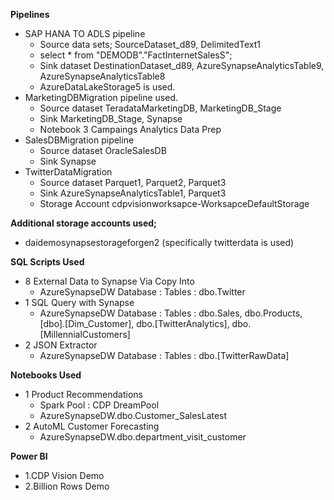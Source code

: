 **Pipelines**

* SAP HANA TO ADLS pipeline 
    * Source data sets; SourceDataset_d89, DelimitedText1
    * select * from "DEMODB"."FactInternetSalesS";
    * Sink dataset DestinationDataset_d89, AzureSynapseAnalyticsTable9, AzureSynapseAnalyticsTable8
    * AzureDataLakeStorage5 is used.
* MarketingDBMigration pipeline used.
    * 	Source dataset TeradataMarketingDB, MarketingDB_Stage
    * 	Sink MarketingDB_Stage, Synapse
    * 	Notebook 3 Campaings Analytics Data Prep
* SalesDBMigration pipeline 
    * 	Source dataset OracleSalesDB
    * 	Sink Synapse
* TwitterDataMigration
    * 	Source dataset Parquet1, Parquet2, Parquet3
    * 	Sink AzureSynapseAnalyticsTable1, Parquet3
    * 	Storage Account cdpvisionworksapce-WorksapceDefaultStorage

**Additional storage accounts used;**
* daidemosynapsestorageforgen2 (specifically twitterdata is used)

**SQL Scripts Used**
- 8 External Data to Synapse Via Copy Into
    - AzureSynapseDW Database : Tables : dbo.Twitter
- 1 SQL Query with Synapse
    - AzureSynapseDW Database : Tables : dbo.Sales, dbo.Products, [dbo].[Dim_Customer], dbo.[TwitterAnalytics], dbo.[MillennialCustomers]
- 2 JSON Extractor
    - AzureSynapseDW Database : Tables : dbo.[TwitterRawData] 

**Notebooks Used**
- 1 Product Recommendations
    - Spark Pool : CDP DreamPool
    - AzureSynapseDW.dbo.Customer_SalesLatest
- 2 AutoML Customer Forecasting
    - AzureSynapseDW.dbo.department_visit_customer

**Power BI**
- 1.CDP Vision Demo
- 2.Billion Rows Demo